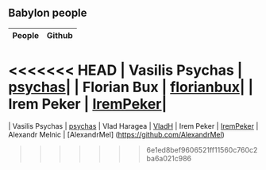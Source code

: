 ## Babylon people

| People        | Github        |
| ------------- |:-------------:| 
<<<<<<< HEAD
| Vasilis Psychas | [psychas](https://github.com/psychas/)|
| Florian Bux | [florianbux](https://github.com/florianbux/)|
| Irem Peker | [IremPeker](https://github.com/psychas/)|
=======
| Vasilis Psychas | [psychas](https://github.com/psychas/)
| Vlad Haragea | [VladH](https://github.com/vladharagea)
| Irem Peker | [IremPeker](https://github.com/psychas/)
| Alexandr Melnic | [AlexandrMel] (https://github.com/AlexandrMel)
>>>>>>> 6e1ed8bef9606521ff11560c760c2ba6a021c986
